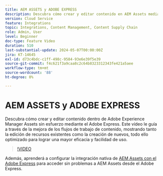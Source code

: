 ```yaml
---
title: AEM ASSETS y ADOBE EXPRESS
description: Descubra cómo crear y editar contenido en AEM Assets mediante el Adobe Express.
version: Cloud Service
feature: Integrations
topic: Integrations, Content Management, Content Supply Chain
role: Admin, User
level: Beginner
doc-type: Feature Video
duration: 510
last-substantial-update: 2024-05-07T00:00:00Z
jira: KT-14645
exl-id: d73c4bdc-c1ff-498c-9584-93e6e39f5e39
source-git-commit: f4c621f3a9caa8c2c64b8323312343fe421a5aee
workflow-type: tm+mt
source-wordcount: '88'
ht-degree: 0%

---
```


# AEM ASSETS y ADOBE EXPRESS

Descubra cómo crear y editar contenido dentro de Adobe Experience Manager Assets sin esfuerzo mediante el Adobe Express. Este vídeo le guía a través de la mejora de los flujos de trabajo de contenido, mostrando tanto la edición de recursos existentes como la creación de nuevos, todo ello optimizado para lograr una mayor eficacia y facilidad de uso.

>[!VIDEO](https://video.tv.adobe.com/v/3425972/?learn=on)

Además, aprenderá a configurar la integración nativa de [AEM Assets con el Adobe Express](https://experienceleague.adobe.com/en/docs/experience-manager-cloud-service/content/assets/integration-adobe-express/native-integration-adobe-express) para acceder sin problemas a AEM Assets desde el Adobe Express.
